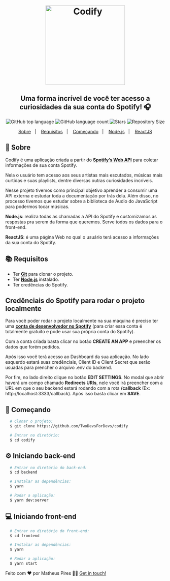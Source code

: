 <h1 align="center">
  <img alt="Codify" src="https://ik.imagekit.io/hwyksvj4iv/codify_AKvByfygl.png" width="250px" />
  <h2 align="center">
    Uma forma incrível de você ter acesso a curiosidades da sua conta do Spotify! 🎧
  </h2>
  <p align="center">
      <img alt="GitHub top language" src="https://img.shields.io/github/languages/top/TwoDevsForDevs/codify?color=1db954">
      <img alt="GitHub language count" src="https://img.shields.io/github/languages/count/TwoDevsForDevs/codify?color=1db954">
      <img alt="Stars" src="https://img.shields.io/github/stars/TwoDevsForDevs/codify?color=1db954">
      <img alt="Repository Size" src="https://img.shields.io/github/repo-size/TwoDevsForDevs/codify?color=1db954">
  </p>
</h1>

<p align="center">
  <a href="#page_with_curl-sobre">Sobre</a>&nbsp;&nbsp;&nbsp;|&nbsp;&nbsp;&nbsp;
  <a href="#books-requisitos">Requisitos</a>&nbsp;&nbsp;&nbsp;|&nbsp;&nbsp;&nbsp;
  <a href="#rocket-começando">Começando</a>&nbsp;&nbsp;&nbsp;|&nbsp;&nbsp;&nbsp;
  <a href="#gear-iniciando-back-end">Node.js</a>&nbsp;&nbsp;&nbsp;|&nbsp;&nbsp;&nbsp;
  <a href="#computer-iniciando-front-end">ReactJS</a>
</p>

## :page_with_curl: Sobre
Codify é uma aplicação criada a partir do [**Spotify’s Web API**](https://developer.spotify.com/documentation/web-api/) para coletar informações de sua conta Spotify.

Nela o usuário tem acesso aos seus artistas mais escutados, músicas mais curtidas e suas playlists, dentre diversas outras curiosidades incríveis.

Nesse projeto tivemos como principal objetivo aprender a consumir uma API externa e estudar toda a documentação por trás dela. Além disso, no processo tivemos que estudar sobre a biblioteca de Audio do JavaScript para podermos tocar músicas.

**Node.js**: realiza todas as chamadas a API do Spotify e customizamos as respostas pra serem da forma que queremos. Serve todos os dados para o front-end.

**ReactJS**: é uma página Web no qual o usuário terá acesso a informações da sua conta do Spotify.

## :books: Requisitos
- Ter [**Git**](https://git-scm.com/) para clonar o projeto.
- Ter [**Node.js**](https://nodejs.org/en/) instalado.
- Ter credências do Spotify.

## Credênciais do Spotify para rodar o projeto localmente

Para você poder rodar o projeto localmente na sua máquina é preciso ter uma [**conta de desenvolvedor no Spotify**](https://developer.spotify.com/dashboard/) (para criar essa conta é totalmente gratuito e pode usar sua própria conta do Spotify).

Com a conta criada basta clicar no botão **CREATE AN APP** e preencher os dados que forém pedidos.

Após isso você terá acesso ao Dashboard da sua aplicação. No lado esquerdo estará suas credênciais, Client ID e Client Secret que serão usuadas para prencher o arquivo .env do backend.

Por fim, no lado direito clique no botão **EDIT SETTINGS**. No modal que abrir haverá um compo chamado **Redirects URIs**, nele você irá preencher com a URL em que o seu backend estará rodando com a rota **/callback** (Ex: http://localhost:3333/callback). Após isso basta clicar em **SAVE**.

## :rocket: Começando
``` bash
  # Clonar o projeto:
  $ git clone https://github.com/TwoDevsForDevs/codify

  # Entrar no diretório:
  $ cd codify
```

## :gear: Iniciando back-end
```bash
  # Entrar no diretório do back-end:
  $ cd backend

  # Instalar as dependências:
  $ yarn

  # Rodar a aplicação:
  $ yarn dev:server
```

## :computer: Iniciando front-end
```bash
  # Entrar no diretório do front-end:
  $ cd frontend

  # Instalar as dependências:
  $ yarn

  # Rodar a aplicação:
  $ yarn start
```

Feito com ❤️ por Matheus Pires 👋🏻 [Get in touch!](https://github.com/MatheusPires99)
